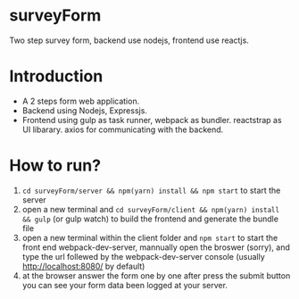 # surveyForm
Two step survey form, backend use nodejs, frontend use reactjs.

# Introduction
* A 2 steps form web application. 
* Backend using Nodejs, Expressjs.
* Frontend using gulp as task runner, webpack as bundler. reactstrap as UI libarary. axios for communicating with the backend.

# How to run?
1. `cd surveyForm/server && npm(yarn) install && npm start` to start the server
2. open a new terminal and `cd surveyForm/client && npm(yarn) install && gulp` (or gulp watch) to build the frontend and generate the bundle file
3. open a new terminal within the client folder and `npm start` to start the front end webpack-dev-server, mannually open the broswer (sorry), and type the url follewed by the webpack-dev-server console (usually [http://localhost:8080/]([http://localhost:8080/) by default)
4. at the browser answer the form one by one after press the submit button you can see your form data been logged at your server.
